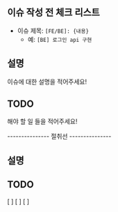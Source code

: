 ## 이슈 작성 전 체크 리스트

- 이슈 제목: `[FE/BE]: {내용}`
  - 예: `[BE] 로그인 api 구현`

## 설명

이슈에 대한 설명을 적어주세요!

## TODO

해야 할 일 들을 적어주세요!

--------------- 절취선 ---------------

## 설명

## TODO

[ ]
[ ]
[ ]
